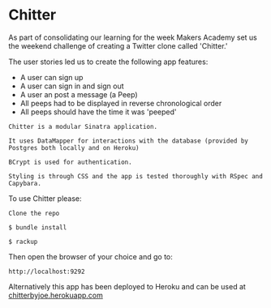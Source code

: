 Chitter
=================

As part of consolidating our learning for the week Makers Academy set us the weekend challenge of creating a Twitter clone called 'Chitter.'

The user stories led us to create the following app features:
* A user can sign up
* A user can sign in and sign out
* A user an post a message (a Peep)
* All peeps had to be displayed in reverse chronological order
* All peeps should have the time it was 'peeped'

```
Chitter is a modular Sinatra application.

It uses DataMapper for interactions with the database (provided by Postgres both locally and on Heroku)

BCrypt is used for authentication.

Styling is through CSS and the app is tested thoroughly with RSpec and Capybara.

```

To use Chitter please:

```
Clone the repo
```
```
$ bundle install
```
 ```
$ rackup
```
Then open the browser of your choice and go to:
```
http://localhost:9292
```


Alternatively this app has been deployed to Heroku and can be used at [chitterbyjoe.herokuapp.com](http://chitterbyjoe.herokuapp.com)
